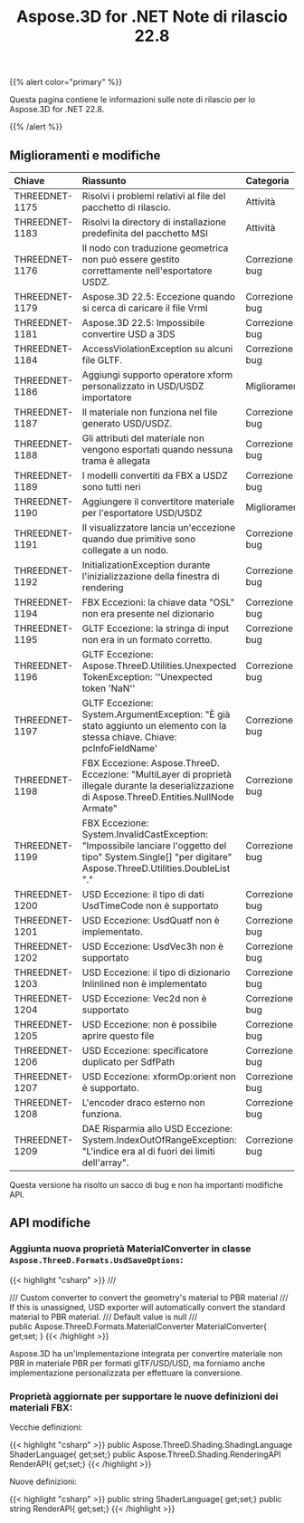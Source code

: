 ﻿---
title: Aspose.3D for .NET Note di rilascio 22.8
type: docs
weight: 5
url: /it/net/aspose-3d-for-net-22-8-release-notes/
description: Le note di rilascio dello Aspose.3D for .NET 22,8.
---
{{% alert color="primary" %}}

Questa pagina contiene le informazioni sulle note di rilascio per lo Aspose.3D for .NET 22.8.

{{% /alert %}}
## **Miglioramenti e modifiche**

|**Chiave**|**Riassunto**|**Categoria**|
|:- |:- |:- |
|THREEDNET-1175 |Risolvi i problemi relativi al file del pacchetto di rilascio.|Attività|
|THREEDNET-1183 |Risolvi la directory di installazione predefinita del pacchetto MSI|Attività|
|THREEDNET-1176 |Il nodo con traduzione geometrica non può essere gestito correttamente nell'esportatore USDZ.|Correzione di bug|
|THREEDNET-1179 |Aspose.3D 22.5: Eccezione quando si cerca di caricare il file Vrml|Correzione di bug|
|THREEDNET-1181 |Aspose.3D 22.5: Impossibile convertire USD a 3DS|Correzione di bug|
|THREEDNET-1184 |AccessViolationException su alcuni file GLTF.|Correzione di bug|
|THREEDNET-1186 |Aggiungi supporto operatore xform personalizzato in USD/USDZ importatore|Miglioramento|
|THREEDNET-1187 |Il materiale non funziona nel file generato USD/USDZ.|Correzione di bug|
|THREEDNET-1188 |Gli attributi del materiale non vengono esportati quando nessuna trama è allegata|Correzione di bug|
|THREEDNET-1189 |I modelli convertiti da FBX a USDZ sono tutti neri|Correzione di bug|
|THREEDNET-1190 |Aggiungere il convertitore materiale per l'esportatore USD/USDZ|Miglioramento|
|THREEDNET-1191 |Il visualizzatore lancia un'eccezione quando due primitive sono collegate a un nodo.|Correzione di bug|
|THREEDNET-1192 |InitializationException durante l'inizializzazione della finestra di rendering|Correzione di bug|
|THREEDNET-1194 |FBX Eccezioni: la chiave data "OSL" non era presente nel dizionario|Correzione di bug|
|THREEDNET-1195 |GLTF Eccezione: la stringa di input non era in un formato corretto.|Correzione di bug|
|THREEDNET-1196 |GLTF Eccezione: Aspose.ThreeD.Utilities.Unexpected TokenException: ''Unexpected token 'NaN''|Correzione di bug|
|THREEDNET-1197 |GLTF Eccezione: System.ArgumentException: "È già stato aggiunto un elemento con la stessa chiave. Chiave: pcInfoFieldName'|Correzione di bug|
|THREEDNET-1198 |FBX Eccezione: Aspose.ThreeD. Eccezione: "MultiLayer di proprietà illegale durante la deserializzazione di Aspose.ThreeD.Entities.NullNode Armate"|Correzione di bug|
|THREEDNET-1199 |FBX Eccezione: System.InvalidCastException: "Impossibile lanciare l'oggetto del tipo" System.Single[] "per digitare" Aspose.ThreeD.Utilities.DoubleList "."|Correzione di bug|
|THREEDNET-1200 |USD Eccezione: il tipo di dati UsdTimeCode non è supportato|Correzione di bug|
|THREEDNET-1201 |USD Eccezione: UsdQuatf non è implementato.|Correzione di bug|
|THREEDNET-1202 |USD Eccezione: UsdVec3h non è supportato|Correzione di bug|
|THREEDNET-1203 |USD Eccezione: il tipo di dizionario Inlinlined non è implementato|Correzione di bug|
|THREEDNET-1204 |USD Eccezione: Vec2d non è supportato|Correzione di bug|
|THREEDNET-1205 |USD Eccezione: non è possibile aprire questo file|Correzione di bug|
|THREEDNET-1206 |USD Eccezione: specificatore duplicato per SdfPath|Correzione di bug|
|THREEDNET-1207 |USD Eccezione: xformOp:orient non è supportato.|Correzione di bug|
|THREEDNET-1208 |L'encoder draco esterno non funziona.|Correzione di bug|
|THREEDNET-1209 |DAE Risparmia allo USD Eccezione: System.IndexOutOfRangeException: "L'indice era al di fuori dei limiti dell'array".|Correzione di bug|


Questa versione ha risolto un sacco di bug e non ha importanti modifiche API.

## API modifiche ##


### Aggiunta nuova proprietà MaterialConverter in classe `Aspose.ThreeD.Formats.UsdSaveOptions`:

{{< highlight "csharp" >}}
        /// <summary>
        /// Custom converter to convert the geometry's material to PBR material
        /// If this is unassigned, USD exporter will automatically convert the standard material to PBR material.
        /// Default value is null
        /// </summary>
        public Aspose.ThreeD.Formats.MaterialConverter MaterialConverter{ get;set; }
{{< /highlight >}}



Aspose.3D ha un'implementazione integrata per convertire materiale non PBR in materiale PBR per formati glTF/USD/USD, ma forniamo anche implementazione personalizzata per effettuare la conversione.



### Proprietà aggiornate per supportare le nuove definizioni dei materiali FBX:

Vecchie definizioni:

{{< highlight "csharp" >}}
        public Aspose.ThreeD.Shading.ShadingLanguage ShaderLanguage{ get;set;}
        public Aspose.ThreeD.Shading.RenderingAPI RenderAPI{ get;set;}
{{< /highlight >}}

Nuove definizioni:

{{< highlight "csharp" >}}
        public string ShaderLanguage{ get;set;}
        public string RenderAPI{ get;set;}
{{< /highlight >}}
		
		




